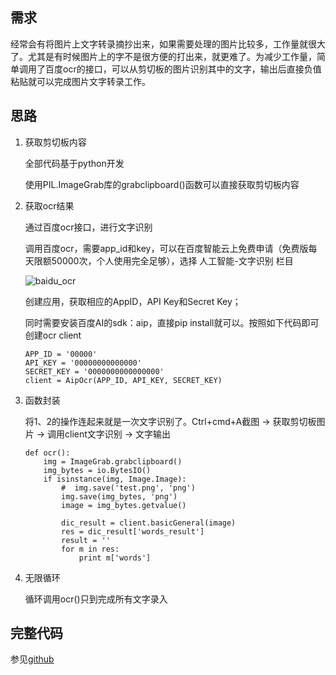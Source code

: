 ## 需求

经常会有将图片上文字转录摘抄出来，如果需要处理的图片比较多，工作量就很大了。尤其是有时候图片上的字不是很方便的打出来，就更难了。为减少工作量，简单调用了百度ocr的接口，可以从剪切板的图片识别其中的文字，输出后直接负值粘贴就可以完成图片文字转录工作。



## 思路

1. 获取剪切板内容

   全部代码基于python开发

   使用PIL.ImageGrab库的grabclipboard()函数可以直接获取剪切板内容

2. 获取ocr结果

   通过百度ocr接口，进行文字识别

   调用百度ocr，需要app_id和key，可以在百度智能云上免费申请（免费版每天限额50000次，个人使用完全足够），选择 人工智能-文字识别 栏目

   ![baidu_ocr](MH23333.github.io/images/baidu_ocr.png)

   创建应用，获取相应的AppID，API Key和Secret Key；

   同时需要安装百度AI的sdk：aip，直接pip install就可以。按照如下代码即可创建ocr client

   ```
   APP_ID = '00000'
   API_KEY = '00000000000000'
   SECRET_KEY = '0000000000000000'
   client = AipOcr(APP_ID, API_KEY, SECRET_KEY)
   ```

3. 函数封装

   将1、2的操作连起来就是一次文字识别了。Ctrl+cmd+A截图 -> 获取剪切板图片 -> 调用client文字识别 -> 文字输出

   ```
   def ocr():
       img = ImageGrab.grabclipboard()
       img_bytes = io.BytesIO()
       if isinstance(img, Image.Image):
           #  img.save('test.png', 'png')
           img.save(img_bytes, 'png')
           image = img_bytes.getvalue()
           
           dic_result = client.basicGeneral(image)
           res = dic_result['words_result']
           result = ''
           for m in res:
               print m['words']
   ```

   

4. 无限循环

   循环调用ocr()只到完成所有文字录入



## 完整代码

参见[github](<https://github.com/MH23333/utils/blob/master/ocr.py>)